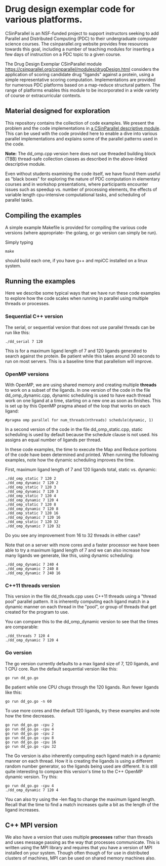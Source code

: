 # Drug design exemplar code for various platforms.  

CSinParallel is an NSF-funded project to support instructors seeking to add Parallel and Distributed Computing (PDC) to their undergraduate computer science courses.  The csinparallel.org website provides free resources towards this goal, including a number of teaching modules for inserting a few days of instruction on a PDC topic to a given course.

The Drug Design Exemplar CSinParallel module https://csinparallel.org/csinparallel/modules/drugDesign.html considers the application of scoring candidate drug "ligands" against a protein, using a simple representative scoring computation.  Implementations are provided for numerous PDC platforms based on a map-reduce structural pattern.  The range of platforms enables this module to be incorporated in a wide variety of course or extracurricular contexts.  

## Material designed for exploration

This repository contains the collection of code examples. We present the problem and the code implementations in [a CSinParallel descriptive module](http://selkie.macalester.edu/csinparallel/modules/DrugDesignInParallel/build/html/index.html). This can be used with the code provided here to enable a dive into various parallel implementations and explains some of the parallel patterns used in the code.

**Note:** The dd_omp.cpp version here does not use threaded building block (TBB) thread-safe collection classes as described in the above-linked descriptive module.

 Even without students examining the code itself, we have found them useful as "black boxes" for exploring the nature of PDC computation in elementary courses and in workshop presentations, where participants encounter issues such as speedup vs. number of processing elements, the effects of variable length cpu-intensive computational tasks, and scheduling of parallel tasks.  

## Compiling the examples

A simple example Makefile is provided for compiling the various code versions (where appropriate- the golang, or go version can simply be run). 

Simply typing

    make

should build each one, if you have g++ and mpiCC installed on a linux system.

## Running the examples

Here we describe some typical ways that we have run these code examples to explore how the code scales when running in parallel using multiple threads or processes.

### Sequential C++ version

The serial, or sequential version that does not use parallel threads can be run like this:

    ./dd_serial 7 120

This is for a maximum ligand length of 7 and 120 ligands generated to search against the protein. Be patient while this takes around 30 seconds to run on most servers. This is a baseline time that parallelism will improve.

### OpenMP versions

With OpenMP, we are using shared memory and creating multiple **threads** to work on a subset of the ligands. In one version of the code in the file dd_omp_dynamic.cpp, dynamic scheduling is used to have each thread work on one ligand at a time, starting on a new one as soon as finishes. This is set up by this OpenMP pragma ahead of the loop that works on each ligand:

    #pragma omp parallel for num_threads(nthreads) schedule(dynamic, 1)

In a second version of the code in the file dd_omp_static.cpp, static scheduling is used by default because the schedule clause is not used. his assigns an equal number of ligands per thread.

In these code examples, the time to execute the Map and Reduce portions of the code have been determined and printed. When running the following examples, note how the dynamic scheduling improves the time.

First, maximum ligand length of 7 and 120 ligands total, static vs. dynamic:

    ./dd_omp_static 7 120 2
    ./dd_omp_dynamic 7 120 2
    ./dd_omp_static 7 120 3
    ./dd_omp_dynamic 7 120 3
    ./dd_omp_static 7 120 4
    ./dd_omp_dynamic 7 120 4
    ./dd_omp_static 7 120 8
    ./dd_omp_dynamic 7 120 8
    ./dd_omp_static 7 120 16
    ./dd_omp_dynamic 7 120 16
    ./dd_omp_static 7 120 32
    ./dd_omp_dynamic 7 120 32

Do you see any improvement from 16 to 32 threads in either case?

Note that on a server with more cores and a faster processor we have been able to try a maximum ligand length of 7 and we can also increase how many ligands we generate, like this, using dynamic scheduling:

    ./dd_omp_dynamic 7 240 4
    ./dd_omp_dynamic 7 240 8
    ./dd_omp_dynamic 7 240 16

### C++11 threads version

This version in the file dd_threads.cpp uses C++11 threads using a "thread pool" parallel pattern. It is inherently computing each ligand match in a dynamic manner on each thread in the "pool", or group of threads that get created for the program to use.

You can compare this to the dd_omp_dynamic version to see that the times are comparable:

    ./dd_threads 7 120 4
    ./dd_omp_dynamic 7 120 4

### Go version

The go version currently defaults to a max ligand size of 7, 120 ligands, and 1 CPU core. Run the default sequential version like this:

    go run dd_go.go

Be patient while one CPU chugs through the 120 ligands. Run fewer ligands like this:

    go run dd_go.go -n 60

To use more cores and the default 120 ligands, try these examples and note how the time decreases.

    go run dd_go.go -cpu 2
    go run dd_go.go -cpu 4
    go run dd_go.go -cpu 2
    go run dd_go.go -cpu 8
    go run dd_go.go -cpu 16
    go run dd_go.go -cpu 32

The Go version is also inherently computing each ligand match in a dynamic manner on each thread. How it is creating the ligands is using a different random number generator, so the ligands being used are different. It is still quite interesting to compare this version's time to the C++ OpenMP dynamic version. Try this:

    go run dd_go.go -cpu 4
    ./dd_omp_dynamic 7 120 4

You can also try using the -len flag to change the maximum ligand length. Recall that the time to find a match increases quite a bit as the length of the ligand increases.

## C++ MPI version

We also have a version that uses multiple **processes** rather than threads and uses message passing as the way that processes communicate. This is written using the MPI library and requires that you have a version of MPI installed on your system. Though often though of for use in distributed clusters of machines, MPI can be used on shared memory machines also.

